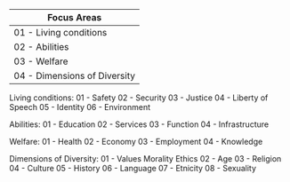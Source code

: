 
Focus Areas  |
------------  |
01 - Living conditions|
02 - Abilities|
03 - Welfare|
04 - Dimensions of Diversity|

Living conditions:
01 - Safety
02 - Security
03 - Justice
04 - Liberty of Speech
05 - Identity
06 - Environment

Abilities:
01 - Education
02 - Services
03 - Function
04 - Infrastructure

Welfare:
01 - Health
02 - Economy
03 - Employment
04 - Knowledge

Dimensions of Diversity:
01 - Values Morality Ethics
02 - Age
03 - Religion
04 - Culture
05 - History
06 - Language
07 - Etnicity
08 - Sexuality
